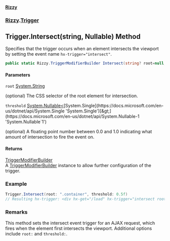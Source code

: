 #### [Rizzy](index 'index')
### [Rizzy](Rizzy 'Rizzy').[Trigger](Rizzy.Trigger 'Rizzy.Trigger')

## Trigger.Intersect(string, Nullable<float>) Method

Specifies that the trigger occurs when an element intersects the viewport by setting the event name `hx-trigger="intersect"`.

```csharp
public static Rizzy.TriggerModifierBuilder Intersect(string? root=null, System.Nullable<float> threshold=null);
```
#### Parameters

<a name='Rizzy.Trigger.Intersect(string,System.Nullable_float_).root'></a>

`root` [System.String](https://docs.microsoft.com/en-us/dotnet/api/System.String 'System.String')

(optional) The CSS selector of the root element for intersection.

<a name='Rizzy.Trigger.Intersect(string,System.Nullable_float_).threshold'></a>

`threshold` [System.Nullable&lt;](https://docs.microsoft.com/en-us/dotnet/api/System.Nullable-1 'System.Nullable`1')[System.Single](https://docs.microsoft.com/en-us/dotnet/api/System.Single 'System.Single')[&gt;](https://docs.microsoft.com/en-us/dotnet/api/System.Nullable-1 'System.Nullable`1')

(optional) A floating point number between 0.0 and 1.0 indicating what amount of intersection to fire the event on.

#### Returns
[TriggerModifierBuilder](Rizzy.TriggerModifierBuilder 'Rizzy.TriggerModifierBuilder')  
A [TriggerModifierBuilder](Rizzy.TriggerModifierBuilder 'Rizzy.TriggerModifierBuilder') instance to allow further configuration of the trigger.

### Example
  
```csharp  
Trigger.Intersect(root: ".container", threshold: 0.5f)  
// Resulting hx-trigger: <div hx-get="/load" hx-trigger="intersect root:.container threshold:0.5">Intersect Me</div>  
```

### Remarks
This method sets the intersect event trigger for an AJAX request, which fires when the element first intersects the viewport. Additional options include `root:` and `threshold:`.